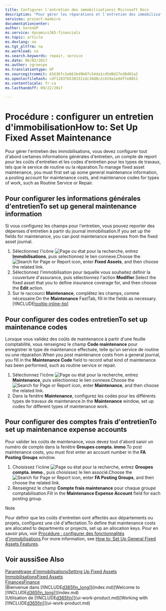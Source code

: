 ```yaml
---
title: Configurer l'entretien des immobilisations| Microsoft Docs
description: "Pour gérer les réparations et l'entretien des immobilisations, spécifiez les informations générales d'entretien, les codes du type de travail, ainsi qu'un compte de report pour les coûts."
services: project-madeira
documentationcenter: 
author: SorenGP
ms.service: dynamics365-financials
ms.topic: article
ms.devlang: na
ms.tgt_pltfrm: na
ms.workload: na
ms.search.keywords: repair, service
ms.date: 06/02/2017
ms.author: sgroespe
ms.translationtype: HT
ms.sourcegitcommit: 81636fc2e661bd9b07c54da1cd5d0d27e30d01a2
ms.openlocfilehash: cdf1183fb5383311dc34d8c2c619a1eddf7e8851
ms.contentlocale: fr-ca
ms.lasthandoff: 09/22/2017

---
```

# <a name="how-to-set-up-fixed-asset-maintenance"></a><span data-ttu-id="a0c32-103">Procédure : configurer un entretien d'immobilisation</span><span class="sxs-lookup"><span data-stu-id="a0c32-103">How to: Set Up Fixed Asset Maintenance</span></span>
<span data-ttu-id="a0c32-104">Pour gérer l'entretien des immobilisations, vous devez configurer tout d'abord certaines informations générales d'entretien, un compte de report pour les coûts d'entretien et les codes d'entretien pour les types de travaux, tels que le service de routine ou la réparation.</span><span class="sxs-lookup"><span data-stu-id="a0c32-104">To manage fixed asset maintenance, you must first set up some general maintenance information, a posting account for maintenance costs, and maintenance codes for types of work, such as Routine Service or Repair.</span></span>

## <a name="to-set-up-general-maintenance-information"></a><span data-ttu-id="a0c32-105">Pour configurer les informations générales d'entretien</span><span class="sxs-lookup"><span data-stu-id="a0c32-105">To set up general maintenance information</span></span>
<span data-ttu-id="a0c32-106">Si vous configurez les champs pour l'entretien, vous pouvez reporter des dépenses d'entretien à partir du journal immobilisation.</span><span class="sxs-lookup"><span data-stu-id="a0c32-106">If you set up the fields for maintenance, you can post maintenance expenses from the fixed asset journal.</span></span>

1. <span data-ttu-id="a0c32-107">Sélectionnez l'icône ![Page ou état pour la recherche](media/ui-search/search_small.png "Page ou état pour la recherche"), entrez **Immobilisations**, puis sélectionnez le lien connexe.</span><span class="sxs-lookup"><span data-stu-id="a0c32-107">Choose the ![Search for Page or Report](media/ui-search/search_small.png "Search for Page or Report icon") icon, enter **Fixed Assets**, and then choose the related link.</span></span>
2. <span data-ttu-id="a0c32-108">Sélectionnez l'immobilisation pour laquelle vous souhaitez définir la couverture d'assurance, puis sélectionnez l'action **Modifier**.</span><span class="sxs-lookup"><span data-stu-id="a0c32-108">Select the fixed asset that you to define insurance coverage for, and then choose the **Edit** action.</span></span>
3. <span data-ttu-id="a0c32-109">Sur le raccourci **Maintenance**, complétez les champs, comme nécessaire.</span><span class="sxs-lookup"><span data-stu-id="a0c32-109">On the **Maintenance** FastTab, fill in the fields as necessary.</span></span> [!INCLUDE[tooltip-inline-tip](includes/tooltip-inline-tip_md.md)]

## <a name="to-set-up-maintenance-codes"></a><span data-ttu-id="a0c32-110">Pour configurer des codes entretien</span><span class="sxs-lookup"><span data-stu-id="a0c32-110">To set up maintenance codes</span></span>
<span data-ttu-id="a0c32-111">Lorsque vous validez des coûts de maintenance à partir d'une feuille comptabilité, vous renseignez le champ **Code maintenance** pour enregistrer le type de maintenance effectuée, telle qu'un service de routine ou une réparation.</span><span class="sxs-lookup"><span data-stu-id="a0c32-111">When you post maintenance costs from a general journal, you fill in the **Maintenance Code** field to record what kind of maintenance has been performed, such as routine service or repair.</span></span>

1. <span data-ttu-id="a0c32-112">Sélectionnez l'icône ![Page ou état pour la recherche](media/ui-search/search_small.png "Page ou état pour la recherche"), entrez **Maintenance**, puis sélectionnez le lien connexe.</span><span class="sxs-lookup"><span data-stu-id="a0c32-112">Choose the ![Search for Page or Report](media/ui-search/search_small.png "Search for Page or Report icon") icon, enter **Maintenance**, and then choose the related link.</span></span>
2. <span data-ttu-id="a0c32-113">Dans la fenêtre **Maintenance**, configurez les codes pour les différents types de travaux de maintenance.</span><span class="sxs-lookup"><span data-stu-id="a0c32-113">In the **Maintenance** window, set up codes for different types of maintenance work.</span></span>

## <a name="to-set-up-maintenance-expense-accounts"></a><span data-ttu-id="a0c32-114">Pour configurer des comptes frais d'entretien</span><span class="sxs-lookup"><span data-stu-id="a0c32-114">To set up maintenance expense accounts</span></span>
<span data-ttu-id="a0c32-115">Pour valider les coûts de maintenance, vous devez tout d'abord saisir un numéro de compte dans la fenêtre **Groupes compta. immo**.</span><span class="sxs-lookup"><span data-stu-id="a0c32-115">To post maintenance costs, you must first enter an account number in the **FA Posting Groups** window.</span></span>

1. <span data-ttu-id="a0c32-116">Choisissez l'icône ![Page ou état pour la recherche](media/ui-search/search_small.png "icône Page ou état pour la recherche"), entrez **Groupes compta. immo.**, puis choisissez le lien associé.</span><span class="sxs-lookup"><span data-stu-id="a0c32-116">Choose the ![Search for Page or Report](media/ui-search/search_small.png "Search for Page or Report icon") icon, enter **FA Posting Groups**, and then choose the related link.</span></span>
2. <span data-ttu-id="a0c32-117">Renseignez le champ **Compte frais maintenance** pour chaque groupe comptabilisation.</span><span class="sxs-lookup"><span data-stu-id="a0c32-117">Fill in the **Maintenance Expense Account** field for each posting group.</span></span>

> [!NOTE]  
>   <span data-ttu-id="a0c32-118">Pour définir que les coûts d'entretien sont affectés aux départements ou projets, configurez une clé d'affectation.</span><span class="sxs-lookup"><span data-stu-id="a0c32-118">To define that maintenance costs are allocated to departments or projects, set up an allocation keys.</span></span> <span data-ttu-id="a0c32-119">Pour en savoir plus, voir [Procédure : configurer des fonctionnalités d'immobilisations](fa-how-setup-general.md).</span><span class="sxs-lookup"><span data-stu-id="a0c32-119">For more information, see [How to: Set Up General Fixed Assets Features](fa-how-setup-general.md).</span></span>

## <a name="see-also"></a><span data-ttu-id="a0c32-120">Voir aussi</span><span class="sxs-lookup"><span data-stu-id="a0c32-120">See Also</span></span>
[<span data-ttu-id="a0c32-121">Paramétrage d'immobilisations</span><span class="sxs-lookup"><span data-stu-id="a0c32-121">Setting Up Fixed Assets</span></span>](fa-setup.md)  
[<span data-ttu-id="a0c32-122">Immobilisations</span><span class="sxs-lookup"><span data-stu-id="a0c32-122">Fixed Assets</span></span>](fa-manage.md)  
[<span data-ttu-id="a0c32-123">Finances</span><span class="sxs-lookup"><span data-stu-id="a0c32-123">Finance</span></span>](finance.md)  
<span data-ttu-id="a0c32-124">[Bienvenue dans [!INCLUDE[d365fin_long](includes/d365fin_long_md.md)]](index.md)</span><span class="sxs-lookup"><span data-stu-id="a0c32-124">[Welcome to [!INCLUDE[d365fin_long](includes/d365fin_long_md.md)]](index.md)</span></span>  
<span data-ttu-id="a0c32-125">[Utilisation de [!INCLUDE[d365fin](includes/d365fin_md.md)]](ui-work-product.md)</span><span class="sxs-lookup"><span data-stu-id="a0c32-125">[Working with [!INCLUDE[d365fin](includes/d365fin_md.md)]](ui-work-product.md)</span></span>

